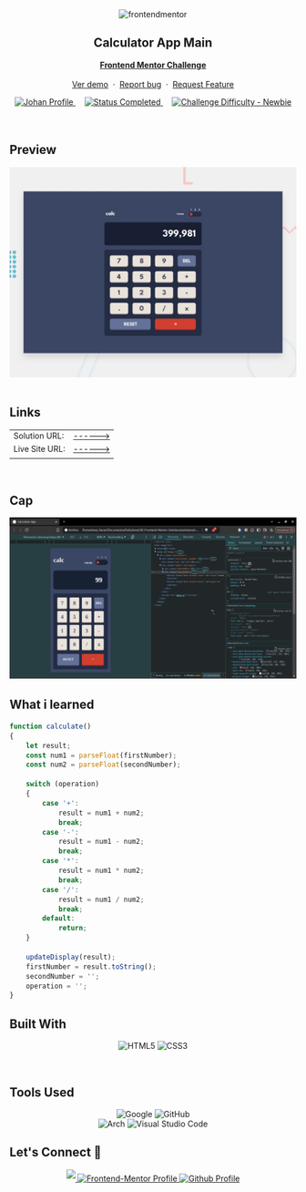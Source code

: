 <div align="center">

  <img src="https://www.frontendmentor.io/static/images/logo-mobile.svg" alt="frontendmentor" width="80">

  <h2 align="center">Calculator App Main
</h2>
  <p align="center">
    <a href="https://www.frontendmentor.io/challenges/expenses-chart-component-e7yJBUdjwt" target="_blank"><strong>Frontend Mentor Challenge</strong></a>
    <br />
    <br />
    <a href="https://johanxtheking.github.io/SolutionsLIVE-Frontend-Mentor-Solutions/solutions/calculator-app-main/">Ver demo</a>
    &nbsp;·&nbsp;
    <a href="https://github.com/JohanXTheKing/SolutionsLIVE-Frontend-Mentor-Solutions/issues" target="_blank">Report bug</a>
    &nbsp;·&nbsp;
    <a href="https://github.com/JohanXTheKing/SolutionsLIVE-Frontend-Mentor-Solutions/issues"target="_blank">Request Feature</a>
  </p>
</div>

<!-- Badges -->
<div align="center">
  <!-- Profiles -->
  <a href="https://www.frontendmentor.io/profile/JohanXTheKing" target="_blank">
    <img src="https://img.shields.io/badge/Profile-Johanx-eee?style=for-the-badge&logo=frontendmentor" alt="Johan Profile">
  </a> &nbsp;&nbsp;&nbsp;

  <!-- Status -->
  <a href="#">
    <img src="https://img.shields.io/badge/Status-Completed-4ADE80?style=for-the-badge" alt="Status Completed">
  </a> &nbsp;&nbsp;&nbsp;

  <!-- Difficulty -->
  <a href="https://www.frontendmentor.io/challenges?difficulties=1"  target="_blank">
    <img src="https://img.shields.io/badge/Difficulty-Intermediate-f1b604?style=for-the-badge&logo=frontendmentor" alt="Challenge Difficulty - Newbie">
  </a>

</div>
<br />
<br />



## **Preview**

<div align='center'>
<img src='./design/desktop-preview.jpg' alt='FAQ Accordion Card solution desktop preview image'>
</div>


<br>

## **Links**

  |||
  | :----- | :----- |
  | Solution URL: | [------>](https://github.com/JohanXTheKing/SolutionsLIVE-Frontend-Mentor-Solutions/tree/main/solutions/calculator-app-main) |
  | Live Site URL: | [------>](https://johanxtheking.github.io/SolutionsLIVE-Frontend-Mentor-Solutions/solutions/calculator-app-main/) |
  |||


<br>


## Cap

<div align='center'>
<img src='./images/cap.png' alt='FAQ Accordion Card solution desktop preview image'>
</div>

## What i learned

```js
function calculate()
{
    let result;
    const num1 = parseFloat(firstNumber);
    const num2 = parseFloat(secondNumber);

    switch (operation)
    {
        case '+':
            result = num1 + num2;
            break;
        case '-':
            result = num1 - num2;
            break;
        case '*':
            result = num1 * num2;
            break;
        case '/':
            result = num1 / num2;
            break;
        default:
            return;
    }

    updateDisplay(result);
    firstNumber = result.toString();
    secondNumber = '';
    operation = '';
}
  ```


## **Built With**

<div align= "center">

  ![HTML5](https://img.shields.io/badge/html5-%23E34F26.svg?style=for-the-badge&logo=html5&logoColor=white) ![CSS3](https://img.shields.io/badge/css3-%231572B6.svg?style=for-the-badge&logo=css3&logoColor=white)

</div>

<br>

## **Tools Used**

<div align= "center">

![Google](https://img.shields.io/badge/google-DA4437?style=for-the-badge&logo=google&logoColor=white)
  ![GitHub](https://img.shields.io/badge/github-0D1117.svg?style=for-the-badge&logo=github&logoColor=white)  
  ![Arch](https://img.shields.io/badge/Arch%20Linux-1793D1?logo=arch-linux&logoColor=fff&style=for-the-badge)
  ![Visual Studio Code](https://img.shields.io/badge/Visual%20Studio%20Code-0078d7.svg?style=for-the-badge&logo=visual-studio-code&logoColor=white)   

</div>

## **Let's Connect 👋**

<div align=center>
<a href="https://www.instagram.com/giio_joo_xtx/" target="_blank">
        <img src="https://img.shields.io/badge/instagram-%ff5851db.svg?color=f02b9a&style=for-the-badge&logo=instagram&logoColor=white" t=instagram style="margin-bottom: 5px;"/>
    </a>

  <a href="https://www.frontendmentor.io/profile/JohanXTheKing" target="_blank">
    <img src="https://img.shields.io/badge/FEM%20Profile-f8f9f8?style=for-the-badge&logo=Frontend-Mentor&logoColor=black" alt="Frontend-Mentor Profile">
  </a>

  <a href="https://github.com/JohanXTheKing" target="_blank">
    <img src="https://img.shields.io/badge/Github%20Profile-555?style=for-the-badge&logo=github&logoColor=white" alt="Github Profile">
  </a>

</div>

<br>